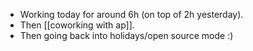 - Working today for around 6h (on top of 2h yesterday).
- Then [[coworking with ap]].
- Then going back into holidays/open source mode :)
